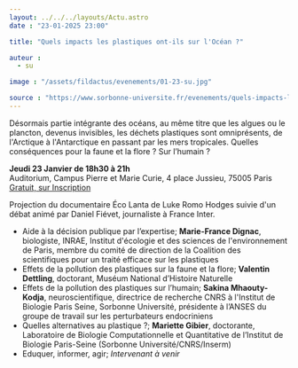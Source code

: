 ```yaml
---
layout: ../../../layouts/Actu.astro
date : "23-01-2025 23:00"

title: "Quels impacts les plastiques ont-ils sur l'Océan ?"

auteur :
  - su

image : "/assets/fildactus/evenements/01-23-su.jpg"

source : "https://www.sorbonne-universite.fr/evenements/quels-impacts-les-plastiques-ont-ils-sur-locean"
---
```


Désormais partie intégrante des océans, au même titre que les algues ou le plancton, devenus invisibles, les déchets plastiques sont omniprésents, de l'Arctique à l'Antarctique en passant par les mers tropicales. Quelles conséquences pour la faune et la flore ? Sur l’humain ?

__Jeudi 23 Janvier de 18h30 à 21h__  
Auditorium, Campus Pierre et Marie Curie, 4 place Jussieu, 75005 Paris  
[Gratuit, sur Inscription](https://www.helloasso.com/associations/sorbonne-universite-science-culture-societe/evenements/quels-impacts-les-plastiques-ont-ils-sur-l-ocean)

Projection du documentaire Éco Lanta de Luke Romo Hodges suivie d'un débat animé par Daniel Fiévet, journaliste à France Inter.

- Aide à la décision publique par l’expertise; __Marie-France Dignac__, biologiste, INRAE, Institut d'écologie et des sciences de l'environnement de Paris, membre du comité de direction de la Coalition des scientifiques pour un traité efficace sur les plastiques  
- Effets de la pollution des plastiques sur la faune et la flore; __Valentin Dettling__, doctorant, Muséum National d’Histoire Naturelle  
- Effets de la pollution des plastiques sur l’humain; __Sakina Mhaouty-Kodja__, neuroscientifique, directrice de recherche CNRS à l'Institut de Biologie Paris Seine, Sorbonne Université, présidente à l’ANSES du groupe de travail sur les perturbateurs endocriniens  
- Quelles alternatives au plastique ?; __Mariette Gibier__, doctorante, Laboratoire de Biologie Computationnelle et Quantitative de l’Institut de Biologie Paris-Seine (Sorbonne Université/CNRS/Inserm)  
- Eduquer, informer, agir; *Intervenant à venir*

